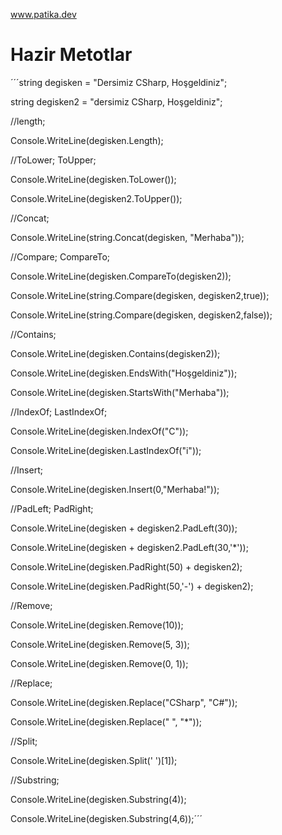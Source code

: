 www.patika.dev

# Hazir Metotlar



´´´string degisken = "Dersimiz CSharp, Hoşgeldiniz";

string degisken2 = "dersimiz CSharp, Hoşgeldiniz";


//length;

Console.WriteLine(degisken.Length);

//ToLower; ToUpper;

Console.WriteLine(degisken.ToLower());

Console.WriteLine(degisken2.ToUpper());


//Concat;

Console.WriteLine(string.Concat(degisken, "Merhaba"));


//Compare; CompareTo;

Console.WriteLine(degisken.CompareTo(degisken2));

Console.WriteLine(string.Compare(degisken, degisken2,true));

Console.WriteLine(string.Compare(degisken, degisken2,false));


//Contains;

Console.WriteLine(degisken.Contains(degisken2));

Console.WriteLine(degisken.EndsWith("Hoşgeldiniz"));

Console.WriteLine(degisken.StartsWith("Merhaba"));


//IndexOf; LastIndexOf;

Console.WriteLine(degisken.IndexOf("C"));

Console.WriteLine(degisken.LastIndexOf("i"));


//Insert;

Console.WriteLine(degisken.Insert(0,"Merhaba!"));


//PadLeft; PadRight;

Console.WriteLine(degisken + degisken2.PadLeft(30));

Console.WriteLine(degisken + degisken2.PadLeft(30,'*'));

Console.WriteLine(degisken.PadRight(50) + degisken2);

Console.WriteLine(degisken.PadRight(50,'-') + degisken2);


//Remove;

Console.WriteLine(degisken.Remove(10));

Console.WriteLine(degisken.Remove(5, 3));

Console.WriteLine(degisken.Remove(0, 1));


//Replace;

Console.WriteLine(degisken.Replace("CSharp", "C#"));

Console.WriteLine(degisken.Replace(" ", "*"));


//Split;

Console.WriteLine(degisken.Split(' ')[1]);


//Substring;

Console.WriteLine(degisken.Substring(4));

Console.WriteLine(degisken.Substring(4,6));´´´
